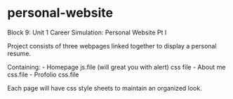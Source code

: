 # personal-website
Block 9: Unit 1 Career Simulation: Personal Website Pt I

Project consists of three webpages linked together to display a personal resume.

Containing:
	- Homepage
		js.file (will great you with alert)
		css file
	- About me 
		css.file
	- Profolio
		css.file

Each page will have css style sheets to maintain an organized look.
